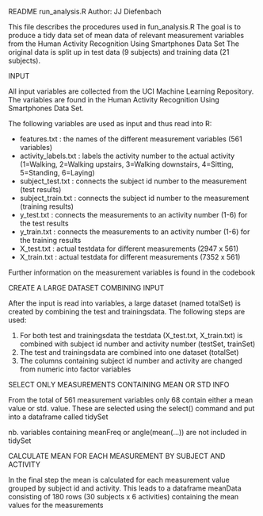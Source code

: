 README run_analysis.R
Author: JJ Diefenbach

This file describes the procedures used in fun_analysis.R
The goal is to produce a tidy data set of mean data of relevant measurement variables from the Human Activity Recognition Using Smartphones Data Set
The original data is split up in test data (9 subjects) and training data (21 subjects).

INPUT

All input variables are collected from the UCI Machine Learning Repository.
The variables are found in the Human Activity Recognition Using Smartphones Data Set.

The following variables are used as input and thus read into R:
* features.txt                  : the names of the different measurement variables (561 variables)
* activity_labels.txt           : labels the activity number to the actual activity (1=Walking, 2=Walking upstairs, 3=Walking downstairs, 4=Sitting, 5=Standing, 6=Laying)
* subject_test.txt              : connects the subject id number to the measurement (test results)
* subject_train.txt             : connects the subject id number to the measurement (training results)
* y_test.txt                    : connects the measurements to an activity number (1-6) for the test results
* y_train.txt                   : connects the measurements to an activity number (1-6) for the training results
* X_test.txt                    : actual testdata for different measurements (2947 x 561)
* X_train.txt                   : actual testdata for different measurements (7352 x 561)

Further information on the measurement variables is found in the codebook

CREATE A LARGE DATASET COMBINING INPUT

After the input is read into variables, a large dataset (named totalSet) is created by combining the test and trainingsdata.
The following steps are used:

1. For both test and trainingsdata the testdata (X_test.txt, X_train.txt) is combined with subject id number and activity number (testSet, trainSet)
2. The test and trainingsdata are combined into one dataset (totalSet)
3. The columns containing subject id number and activity are changed from numeric into factor variables

SELECT ONLY MEASUREMENTS CONTAINING MEAN OR STD INFO

From the total of 561 measurement variables only 68 contain either a mean value or std. value. 
These are selected using the select() command and put into a dataframe called tidySet

nb. variables containing meanFreq or angle(mean(...)) are not included in tidySet

CALCULATE MEAN FOR EACH MEASUREMENT BY SUBJECT AND ACTIVITY

In the final step the mean is calculated for each measurement value grouped by subject id and activity.
This leads to a dataframe meanData consisting of 180 rows (30 subjects x 6 activities) containing the mean values for the measurements
